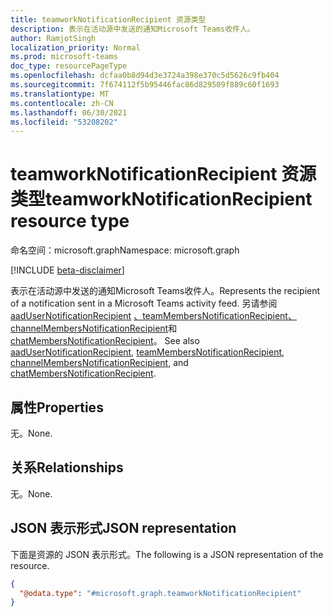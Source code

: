 ```yaml
---
title: teamworkNotificationRecipient 资源类型
description: 表示在活动源中发送的通知Microsoft Teams收件人。
author: RamjotSingh
localization_priority: Normal
ms.prod: microsoft-teams
doc_type: resourcePageType
ms.openlocfilehash: dcfaa0b8d94d3e3724a398e370c5d5626c9fb404
ms.sourcegitcommit: 7f674112f5b95446fac86d829509f889c60f1693
ms.translationtype: MT
ms.contentlocale: zh-CN
ms.lasthandoff: 06/30/2021
ms.locfileid: "53208202"
---
```

# <a name="teamworknotificationrecipient-resource-type"></a><span data-ttu-id="71bb8-103">teamworkNotificationRecipient 资源类型</span><span class="sxs-lookup"><span data-stu-id="71bb8-103">teamworkNotificationRecipient resource type</span></span>

<span data-ttu-id="71bb8-104">命名空间：microsoft.graph</span><span class="sxs-lookup"><span data-stu-id="71bb8-104">Namespace: microsoft.graph</span></span>

[!INCLUDE [beta-disclaimer](../../includes/beta-disclaimer.md)]

<span data-ttu-id="71bb8-105">表示在活动源中发送的通知Microsoft Teams收件人。</span><span class="sxs-lookup"><span data-stu-id="71bb8-105">Represents the recipient of a notification sent in a Microsoft Teams activity feed.</span></span> <span data-ttu-id="71bb8-106">另请参阅[aadUserNotificationRecipient](aadusernotificationrecipient.md) [、teamMembersNotificationRecipient、channelMembersNotificationRecipient](teammembersnotificationrecipient.md)和[chatMembersNotificationRecipient](chatmembersnotificationrecipient.md)。 [](channelmembersnotificationrecipient.md)</span><span class="sxs-lookup"><span data-stu-id="71bb8-106">See also [aadUserNotificationRecipient](aadusernotificationrecipient.md), [teamMembersNotificationRecipient](teammembersnotificationrecipient.md), [channelMembersNotificationRecipient](channelmembersnotificationrecipient.md), and [chatMembersNotificationRecipient](chatmembersnotificationrecipient.md).</span></span>

## <a name="properties"></a><span data-ttu-id="71bb8-107">属性</span><span class="sxs-lookup"><span data-stu-id="71bb8-107">Properties</span></span>
<span data-ttu-id="71bb8-108">无。</span><span class="sxs-lookup"><span data-stu-id="71bb8-108">None.</span></span>

## <a name="relationships"></a><span data-ttu-id="71bb8-109">关系</span><span class="sxs-lookup"><span data-stu-id="71bb8-109">Relationships</span></span>
<span data-ttu-id="71bb8-110">无。</span><span class="sxs-lookup"><span data-stu-id="71bb8-110">None.</span></span>

## <a name="json-representation"></a><span data-ttu-id="71bb8-111">JSON 表示形式</span><span class="sxs-lookup"><span data-stu-id="71bb8-111">JSON representation</span></span>
<span data-ttu-id="71bb8-112">下面是资源的 JSON 表示形式。</span><span class="sxs-lookup"><span data-stu-id="71bb8-112">The following is a JSON representation of the resource.</span></span>
<!-- {
  "blockType": "resource",
  "@odata.type": "microsoft.graph.teamworkNotificationRecipient"
}
-->
``` json
{
  "@odata.type": "#microsoft.graph.teamworkNotificationRecipient"
}
```

